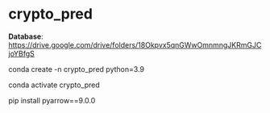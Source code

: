 # crypto_pred

**Database**: https://drive.google.com/drive/folders/18Okpvx5qnGWwOmnmngJKRmGJCjoYBfgS


conda create -n crypto_pred python=3.9

conda activate crypto_pred

pip install pyarrow==9.0.0